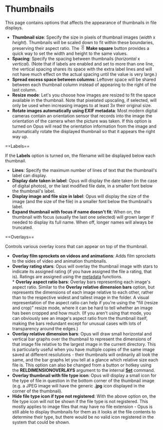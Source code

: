# Thumbnails

This page contains options that affects the appearance of thumbnails in file displays.

- **Thumbnail size**: Specify the size in pixels of thumbnail images (*width* x *height*). Thumbnails will be scaled down to fit within these boundaries, preserving their aspect ratio. The ![](/Manual/images/media/13/pathlink-linked.png) **Make square** button provides a quick way to set the width and height to the same values.
- **Spacing**: Specify the spacing between thumbnails (*horizontal* x *vertical*). (Note that if labels are enabled and set to more than one line, the vertical spacing shares its space with the extra label lines and will not have much effect on the actual spacing until the value is very large.)
- **Spread excess space between columns**: Leftover space will be shared between each thumbnail column instead of appearing to the right of the last column.
- **Resize mode**: Let's you choose how images are resized to fit the space available in the thumbnail. Note that pixelated upscaling, if selected, will only be used when increasing images to at least 3x their original size.
- **Rotate images automatically using EXIF metadata**: Most modern digital cameras contain an orientation sensor that records into the image the orientation of the camera when the picture was taken. If this option is turned on Opus will read the orientation information from the image and automatically rotate the displayed thumbnail so that it appears the right way up.

  
==Labels==

If the **Labels** option is turned on, the filename will be displayed below each thumbnail.

- **Lines**: Specify the maximum number of lines of text that the thumbnail's label can display.
- **Display date taken in label**: Opus will display the date taken (in the case of digital photos), or the last modified file date, in a smaller font below the thumbnail's label.
- **Display image and file size in label**: Opus will display the size of the image (and the size of the file) in a smaller font below the thumbnail's label.
- **Expand thumbnail with focus if name doesn't fit**: When on, the thumbnail with focus (usually the last one selected) will grown larger if needed to display its full name. When off, longer names will always be truncated.

  
==Overlays==

Controls various overlay icons that can appear on top of the thumbnail.

- **Overlay film sprockets on videos and animations**: Adds film sprockets to the sides of video and animation thumbnails.
- **Overlay rating stars**: Opus will overlay the thumbnail image with stars to indicate its assigned rating (if you have assigned the file a rating, that is). Ratings are assigned using the [metadata](/Manual/file_operations/editing_metadata/README.md) functions.  
  \* **Overlay aspect ratio bars**: Overlay bars representing each image's aspect ratio. Similar to the **Overlay relative dimension bars** option, but represents the dimensions of each image relative to each other, rather than to the respective widest and tallest image in the folder. A visual representation of the aspect ratio can help if you're using the "fill (resize and crop)" resize mode, where it can be hard to tell whether an image has been cropped and how much. (If you aren't using that mode, you can obviously see an image's aspect ratio from the thumbnail itself, making the bars redundant except for unusual cases with lots of transparency around the edges.)
- **Overlay relative dimension bars**: Opus will draw small horizontal and vertical bar graphs over the thumbnail to represent the dimensions of that image file relative to the largest image in the current directory. This is particularly useful when you have multiple copies of the same image saved at different resolutions - their thumbnails will ordinarily all look the same, and the bar graphs let you tell at a glance which relative size each file is. This option can also be changed from a button or hotkey using the **RELDIMENSIONOVERLAYS** argument to the internal **[Set](/Manual/reference/command_reference/internal_commands/set.md)** command.
- **Overlay thumbnail with file type icon**: Opus will display a small icon for the type of file in question in the bottom corner of the thumbnail image (e.g. a JPEG image will have the generic **.jpg** icon displayed in the corner of the thumbnail).
- **Hide file type icon if type not registered**: With the above option on, the file type icon will not be shown if the file type is not registered. This mostly applies to image files that may have no file extension - Opus is still able to display thumbnails for them as it looks at the file contents to determine their type, but there would be no valid icon registered in the system that could be shown.
